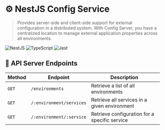 # ⚙️ NestJS Config Service

> Provides server-side and client-side support for external configuration in a distributed system. With Config Server, you have a centralized location to manage external application properties across all environments.

![NestJS](https://img.shields.io/badge/Nest.js-%23E0234E.svg?style=for-the-badge&logo=nestjs&logoColor=white)
![TypeScript](https://img.shields.io/badge/TypeScript-007ACC?style=for-the-badge&logo=typescript&logoColor=white)
![Jest](https://img.shields.io/badge/Jest-C21325?style=for-the-badge&logo=jest&logoColor=white)

## 🔌 API Server Endpoints

| Method | Endpoint                 | Description                                   |
|--------|--------------------------|-----------------------------------------------|
| `GET`  | `/environments`          | Retrieve a list of all environments           |
| `GET`  | `/:environment/services` | Retrieve all services in a given environment  |
| `GET`  | `/:environment/:service` | Retrieve configuration for a specific service |